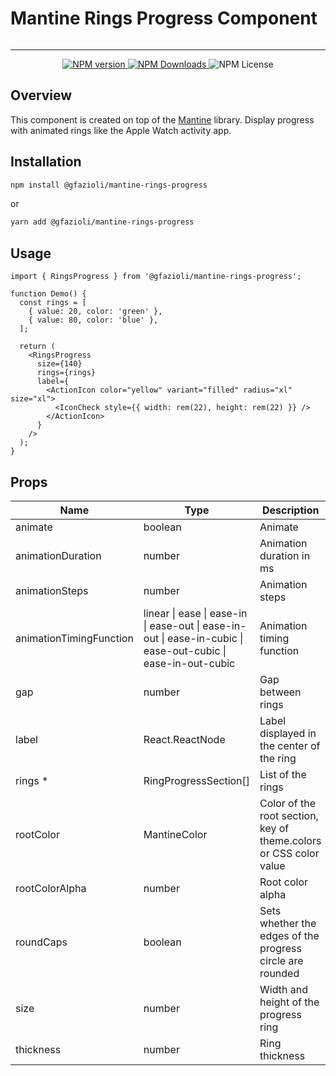 # Mantine Rings Progress Component

<p align="center">
  <img alt="" src="https://github.com/gfazioli/mantine-rings-progress/assets/432181/d3752711-6bae-43bc-9f8c-8e5c7bfc21ba">

</p>

---

<p align="center">
  <a aria-label="NPM version" href="https://www.npmjs.com/package/@gfazioli/mantine-rings-progress">
    <img alt="NPM version" src="https://img.shields.io/npm/v/%40gfazioli%2Fmantine-rings-progress?style=for-the-badge">
  </a>
  
  <a aria-label="NPM version" href="https://www.npmjs.com/package/@gfazioli/mantine-rings-progress">
    <img alt="NPM Downloads" src="https://img.shields.io/npm/dm/%40gfazioli%2Fmantine-rings-progress?style=for-the-badge">
  </a>

  <img alt="NPM License" src="https://img.shields.io/npm/l/%40gfazioli%2Fmantine-rings-progress?style=for-the-badge">

</p>

## Overview

This component is created on top of the [Mantine](https://mantine.dev/) library.
Display progress with animated rings like the Apple Watch activity app.

## Installation

```sh
npm install @gfazioli/mantine-rings-progress
```
or 

```sh
yarn add @gfazioli/mantine-rings-progress
```

## Usage

```tsx
import { RingsProgress } from '@gfazioli/mantine-rings-progress';

function Demo() {
  const rings = [
    { value: 20, color: 'green' },
    { value: 80, color: 'blue' },
  ];

  return (
    <RingsProgress
      size={140}
      rings={rings}
      label={
        <ActionIcon color="yellow" variant="filled" radius="xl" size="xl">
          <IconCheck style={{ width: rem(22), height: rem(22) }} />
        </ActionIcon>
      }
    />
  );
}
```

## Props

| Name                      | Type                                 | Description                                                             |
|---------------------------|--------------------------------------|-------------------------------------------------------------------------|
| animate                   | boolean                              | Animate                                                                 |
| animationDuration         | number                               | Animation duration in ms                                                |
| animationSteps            | number                               | Animation steps                                                         |
| animationTimingFunction   | linear \| ease \| ease-in \| ease-out \| ease-in-out \| ease-in-cubic \| ease-out-cubic \| ease-in-out-cubic  | Animation timing function                                        |
| gap                       | number                               | Gap between rings                                                        |
| label                     | React.ReactNode                      | Label displayed in the center of the ring                                |
| rings *                   | RingProgressSection[]                 | List of the rings                                                        |
| rootColor                 | MantineColor                          | Color of the root section, key of theme.colors or CSS color value        |
| rootColorAlpha            | number                               | Root color alpha                                                         |
| roundCaps                 | boolean                              | Sets whether the edges of the progress circle are rounded                |
| size                      | number                               | Width and height of the progress ring                                     |
| thickness                 | number                               | Ring thickness                                                           |




